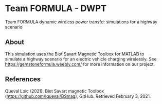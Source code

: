 # Team FORMULA - DWPT
Team FORMULA dynamic wireless power transfer simulations for a highway scenario

## About
This simulation uses the Biot Savart Magnetic Toolbox for MATLAB to simulate a highway scenario for an electric vehicle charging wirelessly. See https://gemstoneformula.weebly.com/ for more information on our project.


## References
Queval Loic (2021). Biot Savart magnetic Toolbox (https://github.com/lqueval/BSmag), GitHub. Retrieved February 3, 2021.
